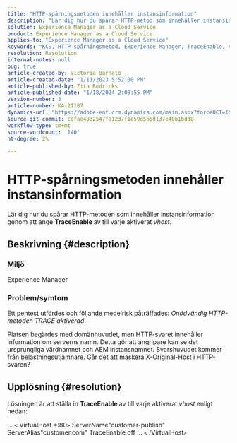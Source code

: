 ```yaml
---
title: "HTTP-spårningsmetoden innehåller instansinformation"
description: "Lär dig hur du spårar HTTP-metod som innehåller instansinformation."
solution: Experience Manager as a Cloud Service
product: Experience Manager as a Cloud Service
applies-to: "Experience Manager as a Cloud Service"
keywords: "KCS, HTTP-spårningsmetod, Experience Manager, TraceEnable, Vhost"
resolution: Resolution
internal-notes: null
bug: true
article-created-by: Victoria Barnato
article-created-date: "1/11/2023 5:52:00 PM"
article-published-by: Zita Rodricks
article-published-date: "1/18/2024 2:08:55 PM"
version-number: 3
article-number: KA-21187
dynamics-url: "https://adobe-ent.crm.dynamics.com/main.aspx?forceUCI=1&pagetype=entityrecord&etn=knowledgearticle&id=0b7378a1-d891-ed11-aad1-6045bd006d92"
source-git-commit: cefae4832547fa1237f1e59d5b5d137e40b1bdd8
workflow-type: tm+mt
source-wordcount: '140'
ht-degree: 2%

---
```


# HTTP-spårningsmetoden innehåller instansinformation


Lär dig hur du spårar HTTP-metoden som innehåller instansinformation genom att ange <b>TraceEnable </b>av till varje aktiverat *vhost.*

## Beskrivning {#description}


### <b>Miljö</b>

Experience Manager



### <b>Problem/symtom</b>

Ett pentest utfördes och följande medelrisk påträffades: *Onödvändig HTTP-metoden TRACE aktiverad*.

Platsen begärdes med domänhuvudet, men HTTP-svaret innehåller information om serverns namn. Detta gör att angripare kan se det ursprungliga värdnamnet och AEM instansnamnet. Svarshuvudet kommer från belastningsutjämnare. Går det att maskera X-Original-Host i HTTP-svaren?


## Upplösning {#resolution}


Lösningen är att ställa in <b>TraceEnable </b>av till varje aktiverat *vhost* enligt nedan:

...
`<` VirtualHost \*:80`>`
ServerName&quot;customer-publish&quot; ServerAlias&quot;customer.com&quot; TraceEnable off ...
`<` /VirtualHost`>`
